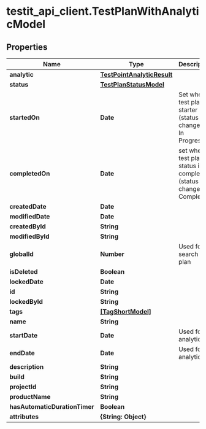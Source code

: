 # testit_api_client.TestPlanWithAnalyticModel

## Properties

Name | Type | Description | Notes
------------ | ------------- | ------------- | -------------
**analytic** | [**TestPointAnalyticResult**](TestPointAnalyticResult.md) |  | [optional] 
**status** | [**TestPlanStatusModel**](TestPlanStatusModel.md) |  | [optional] 
**startedOn** | **Date** | Set when test plan is starter (status changed to: In Progress) | [optional] 
**completedOn** | **Date** | set when test plan status is completed (status changed to: Completed) | [optional] 
**createdDate** | **Date** |  | [optional] 
**modifiedDate** | **Date** |  | [optional] 
**createdById** | **String** |  | [optional] 
**modifiedById** | **String** |  | [optional] 
**globalId** | **Number** | Used for search Test plan | [optional] 
**isDeleted** | **Boolean** |  | [optional] 
**lockedDate** | **Date** |  | [optional] 
**id** | **String** |  | [optional] 
**lockedById** | **String** |  | [optional] 
**tags** | [**[TagShortModel]**](TagShortModel.md) |  | [optional] 
**name** | **String** |  | 
**startDate** | **Date** | Used for analytics | [optional] 
**endDate** | **Date** | Used for analytics | [optional] 
**description** | **String** |  | [optional] 
**build** | **String** |  | [optional] 
**projectId** | **String** |  | 
**productName** | **String** |  | [optional] 
**hasAutomaticDurationTimer** | **Boolean** |  | [optional] 
**attributes** | **{String: Object}** |  | [optional] 


